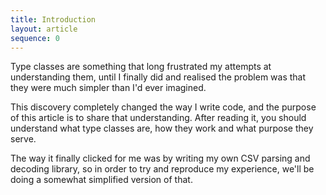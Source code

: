 ```yaml
---
title: Introduction
layout: article
sequence: 0
---
```


Type classes are something that long frustrated my attempts at understanding them, until I finally did and realised the problem was that they were much simpler than I'd ever imagined.

This discovery completely changed the way I write code, and the purpose of this article is to share that understanding. After reading it, you should understand what type classes are, how they work and what purpose they serve.

The way it finally clicked for me was by writing my own CSV parsing and decoding library, so in order to try and reproduce my experience, we'll be doing a somewhat simplified version of that.
